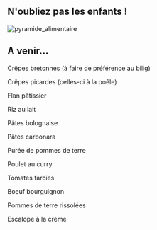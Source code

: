 ## N'oubliez pas les enfants !


![pyramide_alimentaire](../images/piramide.png)

## A venir...

Crêpes bretonnes (à faire de préférence au bilig)

Crêpes picardes (celles-ci à la poêle)

Flan pâtissier

Riz au lait

Pâtes bolognaise

Pâtes carbonara

Purée de pommes de terre

Poulet au curry

Tomates farcies

Boeuf bourguignon

Pommes de terre rissolées

Escalope à la crème